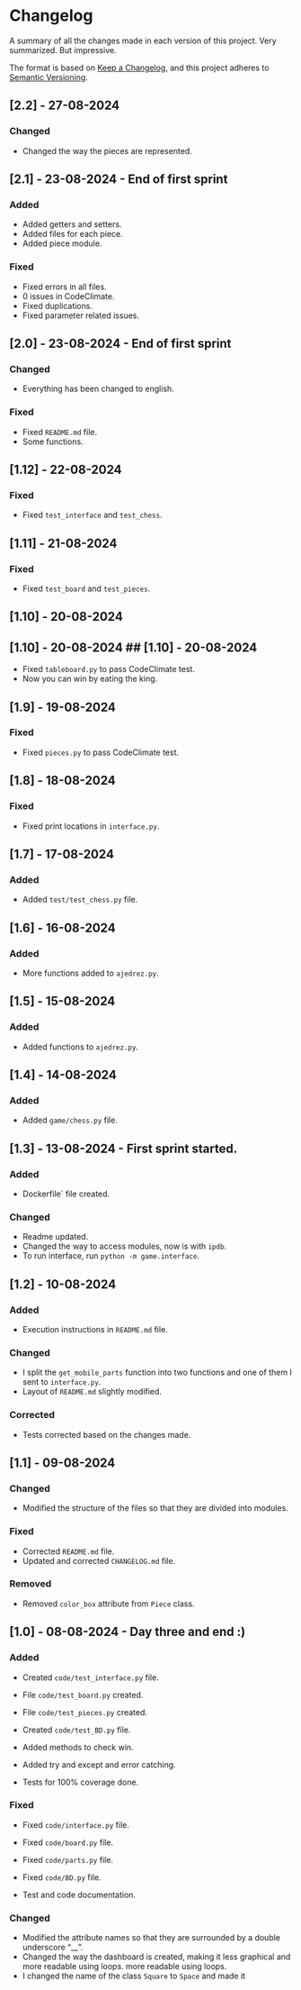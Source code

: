 # Changelog

A summary of all the changes made in each version of this project.
Very summarized. But impressive.

The format is based on [Keep a Changelog](https://keepachangelog.com/en/1.1.0/),
and this project adheres to [Semantic Versioning](https://semver.org/spec/v2.0.0.html).

## [2.2] - 27-08-2024

### Changed

- Changed the way the pieces are represented.

## [2.1] - 23-08-2024 - End of first sprint

### Added

- Added getters and setters.
- Added files for each piece.
- Added piece module.

### Fixed

- Fixed errors in all files.
- 0 issues in CodeClimate.
- Fixed duplications.
- Fixed parameter related issues.

## [2.0] - 23-08-2024 - End of first sprint

### Changed

- Everything has been changed to english.

### Fixed

- Fixed `README.md` file.
- Some functions.

## [1.12] - 22-08-2024

### Fixed

- Fixed `test_interface` and `test_chess`.

## [1.11] - 21-08-2024

### Fixed

- Fixed `test_board` and `test_pieces`.

## [1.10] - 20-08-2024

## [1.10] - 20-08-2024 ## [1.10] - 20-08-2024

- Fixed `tableboard.py` to pass CodeClimate test.
- Now you can win by eating the king.

## [1.9] - 19-08-2024

### Fixed

- Fixed `pieces.py` to pass CodeClimate test.

## [1.8] - 18-08-2024

### Fixed

- Fixed print locations in `interface.py`.

## [1.7] - 17-08-2024

### Added

- Added `test/test_chess.py` file.

## [1.6] - 16-08-2024

### Added

- More functions added to `ajedrez.py`.

## [1.5] - 15-08-2024

### Added

- Added functions to `ajedrez.py`.

## [1.4] - 14-08-2024

### Added

- Added `game/chess.py` file.

## [1.3] - 13-08-2024 - First sprint started.

### Added

- Dockerfile` file created.

### Changed

- Readme updated.
- Changed the way to access modules, now is with `ipdb`.
- To run interface, run `python -m game.interface`.

## [1.2] - 10-08-2024

### Added

- Execution instructions in `README.md` file.

### Changed

- I split the `get_mobile_parts` function into two functions and one of them I sent to `interface.py`.
- Layout of `README.md` slightly modified.

### Corrected

- Tests corrected based on the changes made.

## [1.1] - 09-08-2024

### Changed

- Modified the structure of the files so that they are divided into modules.

### Fixed

- Corrected `README.md` file.
- Updated and corrected `CHANGELOG.md` file.

### Removed

- Removed `color_box` attribute from `Piece` class.

## [1.0] - 08-08-2024 - Day three and end :)

### Added

- Created `code/test_interface.py` file.
- File `code/test_board.py` created.
- File `code/test_pieces.py` created.
- Created `code/test_BD.py` file.

- Added methods to check win.
- Added try and except and error catching.
- Tests for 100% coverage done.

### Fixed

- Fixed `code/interface.py` file.
- Fixed `code/board.py` file.
- Fixed `code/parts.py` file.
- Fixed `code/BD.py` file.

- Test and code documentation.

### Changed

- Modified the attribute names so that they are surrounded by a double underscore “__”.
- Changed the way the dashboard is created, making it less graphical and more readable using loops.
  more readable using loops.
- I changed the name of the class `Square` to `Space` and made it
